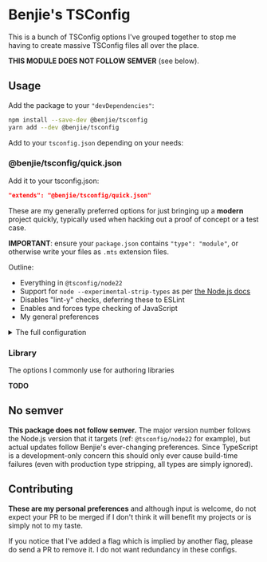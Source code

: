 # Benjie's TSConfig

This is a bunch of TSConfig options I've grouped together to stop me having to
create massive TSConfig files all over the place.

**THIS MODULE DOES NOT FOLLOW SEMVER** (see below).

## Usage

Add the package to your `"devDependencies"`:

```sh
npm install --save-dev @benjie/tsconfig
yarn add --dev @benjie/tsconfig
```

Add to your `tsconfig.json` depending on your needs:

### @benjie/tsconfig/quick.json

Add it to your tsconfig.json:

```json
"extends": "@benjie/tsconfig/quick.json"
```

These are my generally preferred options for just bringing up a **modern**
project quickly, typically used when hacking out a proof of concept or a test
case.

**IMPORTANT**: ensure your `package.json` contains `"type": "module"`, or
otherwise write your files as `.mts` extension files.

Outline:

- Everything in `@tsconfig/node22`
- Support for `node --experimental-strip-types` as per [the Node.js docs](https://nodejs.org/docs/latest/api/typescript.html#type-stripping)
- Disables "lint-y" checks, deferring these to ESLint
- Enables and forces type checking of JavaScript
- My general preferences

<details>
  <summary>The full configuration</summary>

```jsonc
{
  "$schema": "https://json.schemastore.org/tsconfig",
  "_version": "22.0.0",
  "compilerOptions": {
    // From @tsconfig/node22:
    "lib": ["es2024", "ESNext.Array", "ESNext.Collection", "ESNext.Iterator"],
    "module": "nodenext",
    "target": "es2022",
    "strict": true,
    "esModuleInterop": true,
    "skipLibCheck": true,
    "moduleResolution": "node16",

    // From https://nodejs.org/docs/latest/api/typescript.html#type-stripping
    "target": "esnext",
    "rewriteRelativeImportExtensions": true,
    "erasableSyntaxOnly": true,
    "verbatimModuleSyntax": true,

    // Related:
    "allowImportingTsExtensions": true,

    // From Benjie's preferences

    // I generally keep `tsc` running in parallel with other processes and
    // don't want it clearing the screen unless I opt into that.
    "preserveWatchOutput": true,

    // This has runtime performance overhead! Specifically it means a lot of
    // time is spent in 'instance_members_initializer' in V8. Disable.
    "useDefineForClassFields": false,

    // Use ESLint for these "lint"-y checks
    "noFallthroughCasesInSwitch": false,
    "noUnusedParameters": false,
    "noUnusedLocals": false,

    // Generally good stuff for authoring modules
    "composite": true,
    "pretty": true,
    "sourceMap": true,
    "importHelpers": true,

    // Generally good stuff for hacking out a project quickly
    "allowJs": true,
    "checkJs": true,
  },
}
```

</details>

### Library

The options I commonly use for authoring libraries

**TODO**

## No semver

**This package does not follow semver.** The major version number follows the
Node.js version that it targets (ref: `@tsconfig/node22` for example), but
actual updates follow Benjie's ever-changing preferences. Since TypeScript is a
development-only concern this should only ever cause build-time failures (even
with production type stripping, all types are simply ignored).

## Contributing

**These are my personal preferences** and although input is welcome, do not
expect your PR to be merged if I don't think it will benefit my projects or is
simply not to my taste.

If you notice that I've added a flag which is implied by another flag, please do
send a PR to remove it. I do not want redundancy in these configs.
